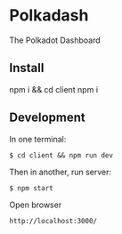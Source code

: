 # Polkadash

The Polkadot Dashboard

## Install

npm i && cd client npm i

## Development

In one terminal:

```
$ cd client && npm run dev
```

Then in another, run server:
```
$ npm start
``` 

Open browser
```
http://localhost:3000/
```

